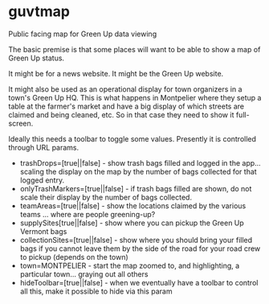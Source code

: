 # guvtmap
Public facing map for Green Up data viewing

The basic premise is that some places will want to be able to show a map of Green Up status.

It might be for a news website. It might be the Green Up website.

It might also be used as an operational display for town organizers in a town's Green Up HQ. This is what happens in Montpelier where they setup a table at the farmer's market and have a big display of which streets are claimed and being cleaned, etc. So in that case they need to show it full-screen.

Ideally this needs a toolbar to toggle some values. Presently it is controlled through URL params.

* trashDrops=[true||false] - show trash bags filled and logged in the app... scaling the display on the map by the number of bags collected for that logged entry.
* onlyTrashMarkers=[true||false] - if trash bags filled are shown, do not scale their display by the number of bags collected.
* teamAreas=[true||false] - show the locations claimed by the various teams ... where are people greening-up?
* supplySites[true||false] - show where you can pickup the Green Up Vermont bags
* collectionSites=[true||false] - show where you should bring your filled bags if you cannot leave them by the side of the road for your road crew to pickup (depends on the town)
* town=MONTPELIER - start the map zoomed to, and highlighting, a particular town... graying out all others
* hideToolbar=[true||false] - when we eventually have a toolbar to control all this, make it possible to hide via this param